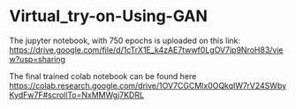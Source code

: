 # Virtual_try-on-Using-GAN


The jupyter notebook, with 750 epochs is uploaded on this link:
https://drive.google.com/file/d/1cTrX1E_k4zAE7twwf0LgOV7jp9NroH83/view?usp=sharing

The final trained colab notebook can be found here
https://colab.research.google.com/drive/1OV7CGCMlx0OQkqIW7rV24SWbyKydFw7F#scrollTo=NxMMWgj7KDRL

